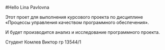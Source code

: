 #Hello Lina Pavlovna

Этот проет для выполнения курсового проекта по дисциплине «Процессы управления качеством программного обеспечения».

И будет производится анализ и исследование программного проекта.

Студент Комлев Виктор
гр 13544/1
